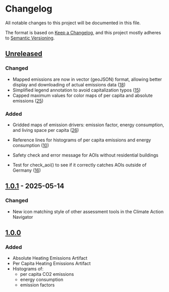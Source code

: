 # Changelog

All notable changes to this project will be documented in this file.

The format is based on [Keep a Changelog](https://keepachangelog.com/en/1.0.0/),
and this project mostly adheres to [Semantic Versioning](https://semver.org/spec/v2.0.0.html).

## [Unreleased](https://gitlab.heigit.org/climate-action/plugins/heating-emissions/-/compare/1.0.1...main)

### Changed

- Mapped emissions are now in vector (geoJSON) format, allowing better display and downloading of actual emissions data ([18](https://gitlab.heigit.org/climate-action/plugins/heating-emissions/-/issues/18))
- Simplified legend annotation to avoid capitalization typos ([15](https://gitlab.heigit.org/climate-action/plugins/heating-emissions/-/issues/15))
- Capped maximum values for color maps of per capita and absolute emissions ([25](https://gitlab.heigit.org/climate-action/plugins/heating-emissions/-/issues/25))

### Added

- Gridded maps of emission drivers: emission factor, energy consumption, and living space per capita ([26](https://gitlab.heigit.org/climate-action/plugins/heating-emissions/-/issues/26))
- Reference lines for histograms of per capita emissions and energy consumption ([10](https://gitlab.heigit.org/climate-action/plugins/heating-emissions/-/issues/10))
- Safety check and error message for AOIs without residential buildings

- Test for check_aoi() to see if it correctly catches AOIs outside of Germany ([16](https://gitlab.heigit.org/climate-action/plugins/heating-emissions/-/issues/16))


## [1.0.1](https://gitlab.heigit.org/climate-action/plugins/heating-emissions/-/releases/1.0.1) - 2025-05-14

### Changed

- New icon matching style of other assessment tools in the Climate Action Navigator

## [1.0.0](https://gitlab.heigit.org/climate-action/plugins/heating-emissions/-/releases/1.0.0)

### Added

- Absolute Heating Emissions Artifact
- Per Capita Heating Emissions Artifact
- Histograms of:
  - per capita CO2 emissions
  - energy consumption
  - emission factors
